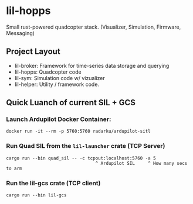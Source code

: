 # lil-hopps 
Small rust-powered quadcopter stack. (Visualizer, Simulation, Firmware, Messaging)

## Project Layout   
- lil-broker: Framework for time-series data storage and querying
- lil-hopps: Quadcopter code
- lil-sym: Simulation code w/ vizualizer
- lil-helper: Utility / framework code.

## Quick Luanch of current SIL + GCS
### Launch Ardupilot Docker Container:
```
docker run -it --rm -p 5760:5760 radarku/ardupilot-sitl
```

### Run Quad SIL from the `lil-launcher` crate (TCP Server)
```
cargo run --bin quad_sil -- -c tcpout:localhost:5760 -a 5 
                                  ^ Ardupilot SIL     ^ How many secs to arm
```

### Run the lil-gcs crate (TCP client)
```
cargo run --bin lil-gcs 
```